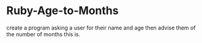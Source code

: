 # Ruby-Age-to-Months
create a program asking a user for their name and age then advise them of the number of months this is. 
